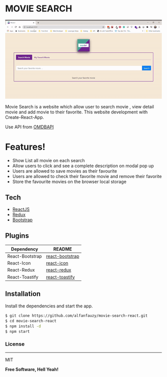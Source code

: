 # MOVIE SEARCH

![Movie Favorite](https://raw.githubusercontent.com/alfanfauzy/movie-search-react/master/screenshoot/Screencapture.gif)

Movie Search is a website which allow user to search movie , view detail movie and add movie to their favorite. This website development with Create-React-App.

Use API from [OMDBAPI](http://www.omdbapi.com/)

# Features!

  - Show List all movie on each search
  - Allow users to click and see a complete description on modal pop up
  - Users are allowed to save movies as their favourite
  - Users are allowed to check their favorite movie and remove their favorite
  - Store the favourite movies on the browser local storage

## Tech

* [ReactJS](https://breakdance.github.io/breakdance/)
* [Redux](https://www.github.com/reduxjs/redux)
* [Bootstrap](https://github.com/react-bootstrap/react-bootstrap)

## Plugins

| Dependency | README |
| ------ | ------ |
| React-Bootstrap | [react-bootstrap](https://github.com/react-bootstrap/react-bootstrap) |
| React-Icon | [react-icon](https://react-icons.github.io/react-icons/) |
| React-Redux | [react-redux](https://github.com/reduxjs/react-redux) |
| React-Toastify | [react-toastify](https://github.com/fkhadra/react-toastify) |

## Installation

Install the dependencies and start the app.

```sh
$ git clone https://github.com/alfanfauzy/movie-search-react.git
$ cd movie-search-react
$ npm install -d
$ npm start
```

### License
----
MIT

**Free Software, Hell Yeah!**